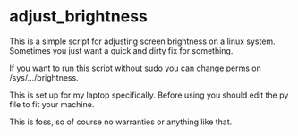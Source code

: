 # adjust_brightness
This is a simple script for adjusting screen brightness
on a linux system. Sometimes you just want a quick and
dirty fix for something. 

If you want to run this script without sudo you can change
perms on /sys/.../brightness.

This is set up for my laptop specifically. Before using you
should edit the py file to fit your machine.

This is foss, so of course no warranties or anything like that.
